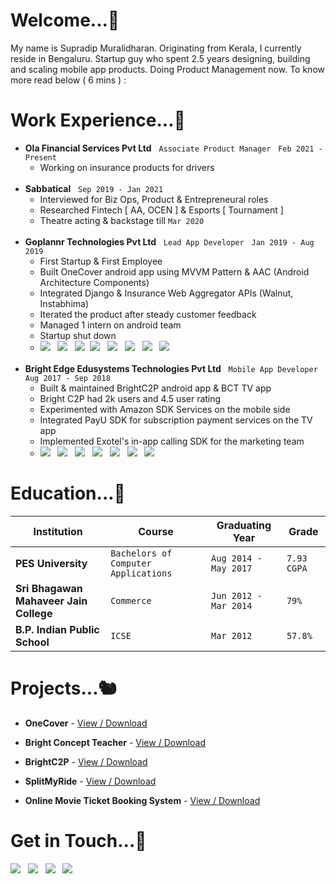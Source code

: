 <!--
**supro-96/supro-96** is a ✨ _special_ ✨ repository because its `README.md` (this file) appears on your GitHub profile.

Here are some ideas to get you started:

- 🔭 I’m currently working on ...
- 🌱 I’m currently learning ...
- 👯 I’m looking to collaborate on ...
- 🤔 I’m looking for help with ...
- 💬 Ask me about ...
- 📫 How to reach me: ...
- 😄 Pronouns: ...
- ⚡ Fun fact: ...
-->

# Welcome...:rat:


My name is Supradip Muralidharan. Originating from Kerala, I currently reside in Bengaluru. Startup guy who spent 2.5 years designing, building and scaling mobile app products. Doing Product Management now. To know more read below ( 6 mins ) :


# Work Experience...:bat:
* **Ola Financial Services Pvt Ltd** &nbsp; `Associate Product Manager` &nbsp; `Feb 2021 - Present`
  - Working on insurance products for drivers 
  <br />
* **Sabbatical** &nbsp; `Sep 2019 - Jan 2021`
  - Interviewed for Biz Ops, Product & Entrepreneural roles
  - Researched Fintech [ AA, OCEN ] & Esports [ Tournament ]
  - Theatre acting & backstage till `Mar 2020`
  <br />
* **Goplannr Technologies Pvt Ltd** &nbsp; `Lead App Developer` &nbsp; `Jan 2019 - Aug 2019`
  - First Startup & First Employee
  - Built OneCover android app using MVVM Pattern & AAC (Android Architecture Components)
  - Integrated Django & Insurance Web Aggregator APIs (Walnut, Instabhima)
  - Iterated the product after steady customer feedback
  - Managed 1 intern on android team
  - Startup shut down
  - ![](https://img.shields.io/badge/IDE-Android_Studio-informational?style=flat&color=2bbc8a) &nbsp; ![](https://img.shields.io/badge/Languages-Kotlin,_Java,_XML-informational?style=flat&color=2bbc8a) &nbsp; ![](https://img.shields.io/badge/Design-Sketch_&_Zeplin-informational?style=flat&color=2bbc8a)&nbsp; ![](https://img.shields.io/badge/Product_Management-Confluence,_JIRA,_Mixpanel,_Google_Analytics-informational?style=flat&color=2bbc8a) &nbsp; ![](https://img.shields.io/badge/Team_Communication-Slack-informational?style=flat&color=2bbc8a) &nbsp; ![](https://img.shields.io/badge/Backend-AWS_&_Firebase-informational?style=flat&color=2bbc8a) &nbsp; ![](https://img.shields.io/badge/Version_Control-Git-informational?style=flat&color=2bbc8a) &nbsp; ![](https://img.shields.io/badge/Others-Postman_&_Jenkins-informational?style=flat&color=2bbc8a)
  <br />
* **Bright Edge Edusystems Technologies Pvt Ltd** &nbsp; `Mobile App Developer` &nbsp; `Aug 2017 - Sep 2018`
  - Built & maintained BrightC2P android app & BCT TV app
  - Bright C2P had 2k users and 4.5 user rating
  - Experimented with Amazon SDK Services on the mobile side
  - Integrated PayU SDK for subscription payment services on the TV app
  - Implemented Exotel's in-app calling SDK for the marketing team
  - ![](https://img.shields.io/badge/IDE-Android_Studio-informational?style=flat&color=2bbc8a) &nbsp; ![](https://img.shields.io/badge/Languages-Java,_SQL-informational?style=flat&color=2bbc8a) &nbsp; ![](https://img.shields.io/badge/Design-Adobe_XD-informational?style=flat&color=2bbc8a) &nbsp; ![](https://img.shields.io/badge/Product_Management-Microsoft_Docs_&_Excel-informational?style=flat&color=2bbc8a) &nbsp; ![](https://img.shields.io/badge/Backend-AWS_&_Firebase-informational?style=flat&color=2bbc8a) &nbsp; ![](https://img.shields.io/badge/Version_Control-Git-informational?style=flat&color=2bbc8a) &nbsp; ![](https://img.shields.io/badge/Others-Postman-informational?style=flat&color=2bbc8a)
  
# Education...:owl:
Institution | Course | Graduating Year | Grade
------------ | ------------- | ------------ | ------------
**PES University** | `Bachelors of Computer Applications` | `Aug 2014 - May 2017` | `7.93 CGPA`
**Sri Bhagawan Mahaveer Jain College** | `Commerce` | `Jun 2012 - Mar 2014` | `79%`
**B.P. Indian Public School** | `ICSE` | `Mar 2012` | `57.8%`
  
# Projects...:chipmunk:

* **OneCover** - [View / Download](https://photos.app.goo.gl/vDsBTHGopbXi1vNb8)

* **Bright Concept Teacher** - [View / Download](https://github.com/supro-96/supro-96/blob/main/Bright%20Concept%20Teacher.pdf)

* **BrightC2P** - [View / Download](https://photos.app.goo.gl/vDsBTHGopbXi1vNb8)

* **SplitMyRide** - [View / Download](https://github.com/supro-96/supro-96/blob/main/SplitMyRide.pdf)

* **Online Movie Ticket Booking System** - [View / Download](https://github.com/supro-96/supro-96/blob/main/Online%20Movie%20Ticket%20Booking%20System.pdf)

# Get in Touch...:frog:

  <a href="https://stackoverflow.com/users/8525451/supro-96"><img src="https://img.shields.io/badge/-Stack_Overflow_(Street_Credits)-F5F5F5?style=flat-square&amp;logo=StackOverflow"></a> &nbsp; <a href="https://www.youtube.com/channel/UCG0lG4-WSEakzf4dIzIlayA"><img src="https://img.shields.io/badge/-Youtube_(Motovlogs)-F5F5F5?style=flat-square&amp;logo=Youtube&amp;logoColor=red"></a> &nbsp; <img src="https://img.shields.io/badge/-pradip.withu@gmail.com-F5F5F5?style=flat-square&amp;logo=Gmail"> &nbsp; <img src="https://img.shields.io/badge/-+917259837601-F5F5F5?style=flat-square&amp;logo=Whatsapp">  <br /> 
